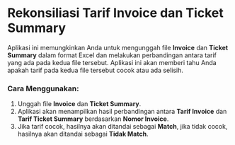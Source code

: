 
# Rekonsiliasi Tarif Invoice dan Ticket Summary

Aplikasi ini memungkinkan Anda untuk mengunggah file **Invoice** dan **Ticket Summary** dalam format Excel dan melakukan perbandingan antara tarif yang ada pada kedua file tersebut. Aplikasi ini akan memberi tahu Anda apakah tarif pada kedua file tersebut cocok atau ada selisih.

### Cara Menggunakan:
1. Unggah file **Invoice** dan **Ticket Summary**.
2. Aplikasi akan menampilkan hasil perbandingan antara **Tarif Invoice** dan **Tarif Ticket Summary** berdasarkan **Nomor Invoice**.
3. Jika tarif cocok, hasilnya akan ditandai sebagai **Match**, jika tidak cocok, hasilnya akan ditandai sebagai **Tidak Match**.
